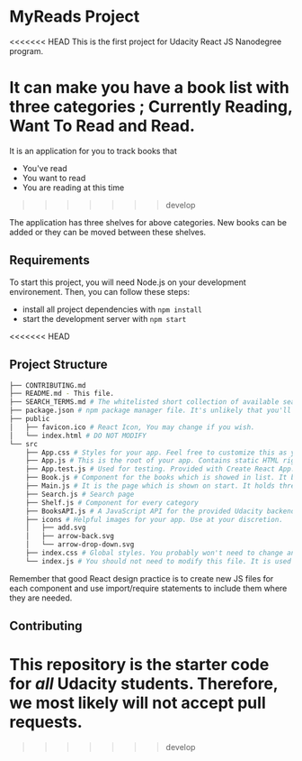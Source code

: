 # MyReads Project

<<<<<<< HEAD
This is the first project for Udacity React JS Nanodegree program. 

It can make you have a book list with three categories ; Currently Reading, Want To Read and Read.
=======
It is an application for you to track books that

* You've read
* You want to read
* You are reading at this time
>>>>>>> develop

The application has three shelves for above categories. New books can be added or they can be moved between these shelves.

## Requirements

To start this project, you will need Node.js on your development environement. Then, you can follow these steps:

* install all project dependencies with `npm install`
* start the development server with `npm start`

<<<<<<< HEAD
## Project Structure
```bash
├── CONTRIBUTING.md
├── README.md - This file.
├── SEARCH_TERMS.md # The whitelisted short collection of available search terms for you to use with your app.
├── package.json # npm package manager file. It's unlikely that you'll need to modify this.
├── public
│   ├── favicon.ico # React Icon, You may change if you wish.
│   └── index.html # DO NOT MODIFY
└── src
    ├── App.css # Styles for your app. Feel free to customize this as you desire.
    ├── App.js # This is the root of your app. Contains static HTML right now.
    ├── App.test.js # Used for testing. Provided with Create React App. Testing is encouraged, but not required.
    ├── Book.js # Component for the books which is showed in list. It binds all information for book lie name, writer etc.
    ├── Main.js # It is the page which is shown on start. It holds three main categories and UI.
    ├── Search.js # Search page
    ├── Shelf.js # Component for every category
    ├── BooksAPI.js # A JavaScript API for the provided Udacity backend. Instructions for the methods are below.
    ├── icons # Helpful images for your app. Use at your discretion.
    │   ├── add.svg
    │   ├── arrow-back.svg
    │   └── arrow-drop-down.svg
    ├── index.css # Global styles. You probably won't need to change anything here.
    └── index.js # You should not need to modify this file. It is used for DOM rendering only.
```

Remember that good React design practice is to create new JS files for each component and use import/require statements to include them where they are needed.

## Contributing

This repository is the starter code for _all_ Udacity students. Therefore, we most likely will not accept pull requests.
=======
>>>>>>> develop

